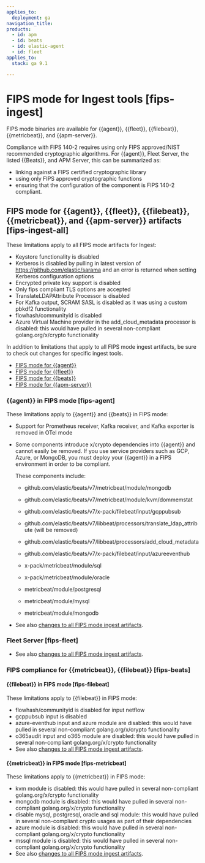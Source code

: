 ```yaml
---
applies_to:
  deployment: ga
navigation_title: 
products:
  - id: apm
  - id: beats
  - id: elastic-agent
  - id: fleet
applies_to:
  stack: ga 9.1

---
```


# FIPS mode for Ingest tools [fips-ingest]

FIPS mode binaries are available for {{agent}}, {{fleet}}, {{filebeat}}, {{metricbeat}}, and {{apm-server}}.

Compliance with FIPS 140-2 requires using only FIPS approved/NIST recommended cryptographic algorithms. For {{agent}}, Fleet Server, the listed {{Beats}}, and APM Server, this can be summarized as:
- linking against a FIPS certified cryptographic library
- using only FIPS approved cryptographic functions
- ensuring that the configuration of the component is FIPS 140-2 compliant.


## FIPS mode for {{agent}}, {{fleet}}, {{filebeat}}, {{metricbeat}}, and {{apm-server}} artifacts [fips-ingest-all]

These limitations apply to all FIPS mode artifacts for Ingest: 

- Keystore functionality is disabled
- Kerberos is disabled by pulling in latest version of https://github.com/elastic/sarama and an error is returned when setting Kerberos configuration options
- Encrypted private key support is disabled
- Only fips compliant TLS options are accepted
- TranslateLDAPAttribute Processor is disabled
- For Kafka output, SCRAM SASL is disabled as it was using a custom pbkdf2 functionality
- flowhash/communityid is disabled 
- Azure Virtual Machine provider in the add_cloud_metadata processor is disabled: this would have pulled in several non-compliant golang.org/x/crypto functionality

In addition to limitations that apply to all FIPS mode ingest artifacts, be sure to check out changes for specific ingest tools.
- [FIPS mode for {{agent}}](#fips-agent)
- [FIPS mode for {{fleet}}](#fips-fleet)
- [FIPS mode for {{beats}}](#fips-beats)
- [FIPS mode for {{apm-server}}](#fips-apm-server)


### {{agent}} in FIPS mode [fips-agent]

These limitations apply to {{agent}} and {{beats}} in FIPS mode:

- Support for Prometheus receiver, Kafka receiver, and Kafka exporter is removed in OTel mode
- Some components introduce x/crypto dependencies into {{agent}} and cannot easily be removed. If you use service providers such as GCP, Azure, or MongoDB, you must deploy your {{agent}} in a FIPS environment in order to be compliant.

  These components include: 
  - github.com/elastic/beats/v7/metricbeat/module/mongodb
  - github.com/elastic/beats/v7/metricbeat/module/kvm/dommemstat
  - github.com/elastic/beats/v7/x-pack/filebeat/input/gcppubsub
  - github.com/elastic/beats/v7/libbeat/processors/translate_ldap_attribute (will be removed)
  - github.com/elastic/beats/v7/libbeat/processors/add_cloud_metadata
  - github.com/elastic/beats/v7/x-pack/filebeat/input/azureeventhub

  - x-pack/metricbeat/module/sql
  - x-pack/metricbeat/module/oracle
  - metricbeat/module/postgresql
  - metricbeat/module/mysql
  - metricbeat/module/mongodb

- See also [changes to all FIPS mode ingest artifacts](#fips-ingest-all).

### Fleet Server [fips-fleet]

- See also [changes to all FIPS mode ingest artifacts](#fips-ingest-all).


### FIPS compliance for {{metricbeat}}, {{filebeat}} [fips-beats]

#### {{filebeat}} in FIPS mode [fips-filebeat]

These limitations apply to {{filebeat}} in FIPS mode:

- flowhash/communityid is disabled for input netflow
- gcppubsub input is disabled
- azure-eventhub input and azure module are disabled:  this would have pulled in several non-compliant golang.org/x/crypto functionality
- o365audit input and o365 module are disabled: this would have pulled in several non-compliant golang.org/x/crypto functionality
- See also [changes to all FIPS mode ingest artifacts](#fips-ingest-all).

#### {{metricbeat}} in FIPS mode [fips-metricbeat]

These limitations apply to {{metricbeat}} in FIPS mode:

- kvm module is disabled: this would have pulled in several non-compliant golang.org/x/crypto functionality
- mongodb module is disabled: this would have pulled in several non-compliant golang.org/x/crypto functionality
- disable mysql, postgresql, oracle and sql module: this would have pulled in several non-compliant crypto usages as part of their dependencies
- azure module is disabled: this would have pulled in several non-compliant golang.org/x/crypto functionality
- mssql module is disabled: this would have pulled in several non-compliant golang.org/x/crypto functionality
- See also [changes to all FIPS mode ingest artifacts](#fips-ingest-all).

